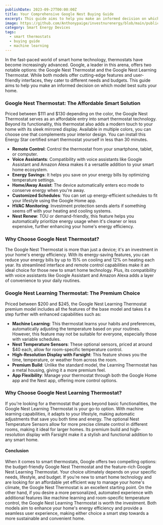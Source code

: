 ```yaml
---
publishDate: 2023-09-27T00:00:00Z
title: Your Comprehensive Google Nest Buying Guide
excerpt: This guide aims to help you make an informed decision on which model best suits your home.
image: https://github.com/Anthonypaige/investnurenergy/blob/main/public/images/cover-art/THRM-3-cover-art.jpg?raw=true
category: Smart Energy Devices
tags:
  - smart thermostats
  - buying guide
  - machine learning
---
```


In the fast-paced world of smart home technology, thermostats have become increasingly advanced. Google, a leader in this arena, offers two notable options: the Google Nest Thermostat and the Google Nest Learning Thermostat. While both models offer cutting-edge features and user-friendly interfaces, they cater to different needs and budgets. This guide aims to help you make an informed decision on which model best suits your home.

### **Google Nest Thermostat: The Affordable Smart Solution**

Priced between $111 and $130 depending on the color, the Google Nest Thermostat serves as an affordable entry into smart thermostat technology. Beyond its functionality, this thermostat also adds a modern touch to your home with its sleek mirrored display. Available in multiple colors, you can choose one that complements your interior design. You can install this Energy Star certified smart thermostat yourself in less than 30 minutes.

- **Remote Control**: Control the thermostat from your smartphone, tablet, or computer.
- **Voice Assistants**: Compatibility with voice assistants like Google Assistant and Amazon Alexa makes it a versatile addition to your smart home ecosystem.
- **Energy Savings**: It helps you save on your energy bills by optimizing temperature settings.
- **Home/Away Assist**: The device automatically enters eco mode to conserve energy when you're away.
- **Customized Schedules**: You can set up energy-efficient schedules to fit your lifestyle using the Google Home app.
- **HVAC Monitoring**: Investment protection sends alerts if something seems off with your heating and cooling systems.
- **Nest Renew**: TOU or demand-friendly, this feature helps you automatically prioritize energy usage when it's cleaner or less expensive, further enhancing your home's energy efficiency.

### **Why Choose Google Nest Thermostat?**

The Google Nest Thermostat is more than just a device; it's an investment in your home's energy efficiency. With its energy-saving features, you can reduce your energy bills by up to 15% on cooling and 12% on heating each year. Its streamlined interface and remote control capabilities make it an ideal choice for those new to smart home technology. Plus, its compatibility with voice assistants like Google Assistant and Amazon Alexa adds a layer of convenience to your daily routines.

### **Google Nest Learning Thermostat: The Premium Choice**

Priced between $200 and $245, the Google Nest Learning Thermostat premium model includes all the features of the base model and takes it a step further with enhanced capabilities such as:

- **Machine Learning**: This thermostat learns your habits and preferences, automatically adjusting the temperature based on your routines. However, this feature may not be suitable for everyone, especially those with variable schedules.
- **Nest Temperature Sensors**: These optional sensors, priced at around $40 each, allow for room-specific temperature control.
- **High-Resolution Display with Farsight**: This feature shows you the time, temperature, or weather from across the room.
- **Premium Build**: Unlike the standard model, the Learning Thermostat has a metal housing, giving it a more premium feel.
- **App Flexibility**: Manage your thermostat through both the Google Home app and the Nest app, offering more control options.

### **Why Choose Google Nest Learning Thermostat?**

If you're looking for a thermostat that goes beyond basic functionalities, the Google Nest Learning Thermostat is your go-to option. With machine learning capabilities, it adapts to your lifestyle, making automatic adjustments that save you both time and energy. The optional Nest Temperature Sensors allow for more precise climate control in different rooms, making it ideal for larger homes. Its premium build and high-resolution display with Farsight make it a stylish and functional addition to any smart home.

#### **Conclusion**

When it comes to smart thermostats, Google offers two compelling options: the budget-friendly Google Nest Thermostat and the feature-rich Google Nest Learning Thermostat. Your choice ultimately depends on your specific needs, lifestyle, and budget. If you're new to smart home technology and are looking for an affordable yet efficient way to manage your home's climate, the Google Nest Thermostat is an excellent starting point. On the other hand, if you desire a more personalized, automated experience with additional features like machine learning and room-specific temperature control, the Google Nest Learning Thermostat is worth the investment. Both models aim to enhance your home's energy efficiency and provide a seamless user experience, making either choice a smart step towards a more sustainable and convenient home.
